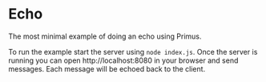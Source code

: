 # Echo

The most minimal example of doing an echo using Primus.

To run the example start the server using `node index.js`. Once the server is
running you can open http://localhost:8080 in your browser and send messages.
Each message will be echoed back to the client.
